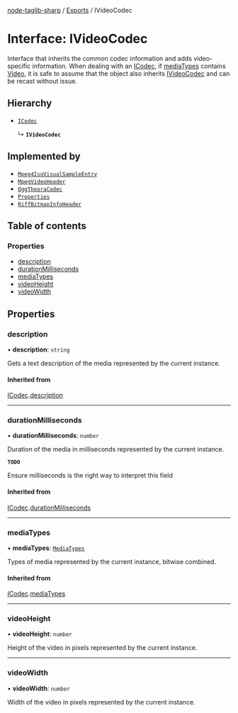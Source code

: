 [node-taglib-sharp](../README.md) / [Exports](../modules.md) / IVideoCodec

# Interface: IVideoCodec

Interface that inherits the common codec information and adds video-specific information.
When dealing with an [ICodec](ICodec.md), if [mediaTypes](ICodec.md#mediatypes) contains
[Video](../enums/MediaTypes.md#video), it is safe to assume that the object also inherits [IVideoCodec](IVideoCodec.md)
and can be recast without issue.

## Hierarchy

- [`ICodec`](ICodec.md)

  ↳ **`IVideoCodec`**

## Implemented by

- [`Mpeg4IsoVisualSampleEntry`](../classes/Mpeg4IsoVisualSampleEntry.md)
- [`MpegVideoHeader`](../classes/MpegVideoHeader.md)
- [`OggTheoraCodec`](../classes/OggTheoraCodec.md)
- [`Properties`](../classes/Properties.md)
- [`RiffBitmapInfoHeader`](../classes/RiffBitmapInfoHeader.md)

## Table of contents

### Properties

- [description](IVideoCodec.md#description)
- [durationMilliseconds](IVideoCodec.md#durationmilliseconds)
- [mediaTypes](IVideoCodec.md#mediatypes)
- [videoHeight](IVideoCodec.md#videoheight)
- [videoWidth](IVideoCodec.md#videowidth)

## Properties

### description

• **description**: `string`

Gets a text description of the media represented by the current instance.

#### Inherited from

[ICodec](ICodec.md).[description](ICodec.md#description)

---

### durationMilliseconds

• **durationMilliseconds**: `number`

Duration of the media in milliseconds represented by the current instance.

**`TODO`**

Ensure milliseconds is the right way to interpret this field

#### Inherited from

[ICodec](ICodec.md).[durationMilliseconds](ICodec.md#durationmilliseconds)

---

### mediaTypes

• **mediaTypes**: [`MediaTypes`](../enums/MediaTypes.md)

Types of media represented by the current instance, bitwise combined.

#### Inherited from

[ICodec](ICodec.md).[mediaTypes](ICodec.md#mediatypes)

---

### videoHeight

• **videoHeight**: `number`

Height of the video in pixels represented by the current instance.

---

### videoWidth

• **videoWidth**: `number`

Width of the video in pixels represented by the current instance.
